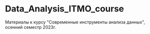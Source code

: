 # Data_Analysis_ITMO_course
Материалы к курсу "Современные инструменты анализа данных", осенний семестр 2023г.
